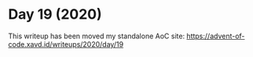 # Day 19 (2020)

This writeup has been moved my standalone AoC site: https://advent-of-code.xavd.id/writeups/2020/day/19

